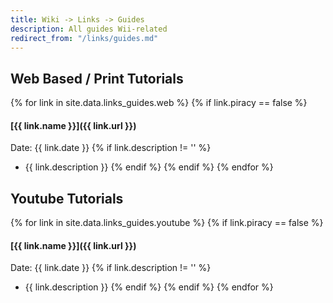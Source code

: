 ```yaml
---
title: Wiki -> Links -> Guides
description: All guides Wii-related
redirect_from: "/links/guides.md"
---
```


## Web Based / Print Tutorials

{% for link in site.data.links_guides.web %}
{% if link.piracy == false %}
#### [{{ link.name }}]({{ link.url }})

Date: {{ link.date }}
{% if link.description != '' %}

- {{ link.description }}
{% endif %}
{% endif %}
{% endfor %}

## Youtube Tutorials

{% for link in site.data.links_guides.youtube %}
{% if link.piracy == false %}
#### [{{ link.name }}]({{ link.url }})

Date: {{ link.date }}
{% if link.description != '' %}

- {{ link.description }}
{% endif %}
{% endif %}
{% endfor %}
